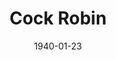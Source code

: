 ---
title: Cock Robin
date: 1940-01-23
closing_date: 1940-01-26
layout: productions
playbill:
Theatre: Theatre Jacksonville
Venue: Little Theatre
cast:
- Clark Torrence: Birt Byrd
- Helen Maxwell: Elizabeth S. Willis
- John Jessup: Elmo Lehman
- Doctor Edgar Grace: James A. Sterling
- Richard Lane: Kingston Newman
- Carlotta Maxwell: Mabel Foster
- Alice Montgomery: Marie Kilbride
- Maria Scott: Marion Daniel
- George McAuliffe: Slocum Ball
- Julian Cleveland: Stanley Morrell
- Henry Briggs: Vincent Bisno
- Hancock Robinson: William Brenner
crew:
- Make-up Assistant:
  - Aletha Masters
  - Emma Sue Zink
  - Jean Runyon
  - Matilda Shane
  - Neal Tyler, Jr.
  - Olga Currier
- Production Manager: Alex Pillsbury
- Stage Manager: Jesse Hoagland
- Crew Assistant:
  - Charles Roberts
  - Edre Ferguson
  - Eleonor Edwards
  - John Temple Gilmer
  - Robert Krell
  - Walter Edwards
- Assistant Director: Eleanor MaccLinchey
- Director: Marian Hendry
- Electrician: Walter Edwards
orchestra:
external_links:
---